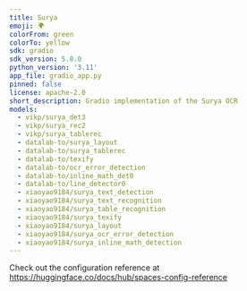 ```yaml
---
title: Surya
emoji: 🌍
colorFrom: green
colorTo: yellow
sdk: gradio
sdk_version: 5.8.0
python_version: '3.11'
app_file: gradio_app.py
pinned: false
license: apache-2.0
short_description: Gradio implementation of the Surya OCR
models:
  - vikp/surya_det3
  - vikp/surya_rec2
  - vikp/surya_tablerec
  - datalab-to/surya_layout
  - datalab-to/surya_tablerec
  - datalab-to/texify
  - datalab-to/ocr_error_detection
  - datalab-to/inline_math_det0
  - datalab-to/line_detector0
  - xiaoyao9184/surya_text_detection
  - xiaoyao9184/surya_text_recognition
  - xiaoyao9184/surya_table_recognition
  - xiaoyao9184/surya_texify
  - xiaoyao9184/surya_layout
  - xiaoyao9184/surya_ocr_error_detection
  - xiaoyao9184/surya_inline_math_detection
---
```


Check out the configuration reference at https://huggingface.co/docs/hub/spaces-config-reference
